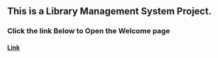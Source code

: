 <h2>This is a Library Management System Project.</h2>

<h3>Click the link Below to Open the Welcome page</h3>

<h4>
<a href="https://karanwani664.github.io/Library-Management-System-College-Project.github.io/Welcome.html">Link</a>
</h4>
